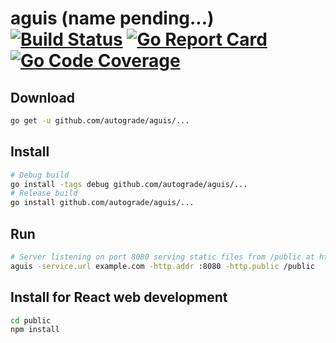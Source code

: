 # aguis (name pending...) [![Build Status](https://travis-ci.org/autograde/aguis.svg?branch=master)](https://travis-ci.org/autograde/aguis) [![Go Report Card](https://goreportcard.com/badge/github.com/autograde/aguis)](https://goreportcard.com/report/github.com/autograde/aguis) [![Go Code Coverage](http://gocover.io/_badge/github.com/autograde/aguis)](http://gocover.io/github.com/autograde/aguis)
## Download
   ```sh
   go get -u github.com/autograde/aguis/...
   ```
## Install
   ```sh
   # Debug build
   go install -tags debug github.com/autograde/aguis/...
   # Release build
   go install github.com/autograde/aguis/...
   ```
## Run
   ```sh
   # Server listening on port 8080 serving static files from /public at https://example.com/.
   aguis -service.url example.com -http.addr :8080 -http.public /public
   ```
## Install for React web development
   ```sh
   cd public
   npm install
   ```
